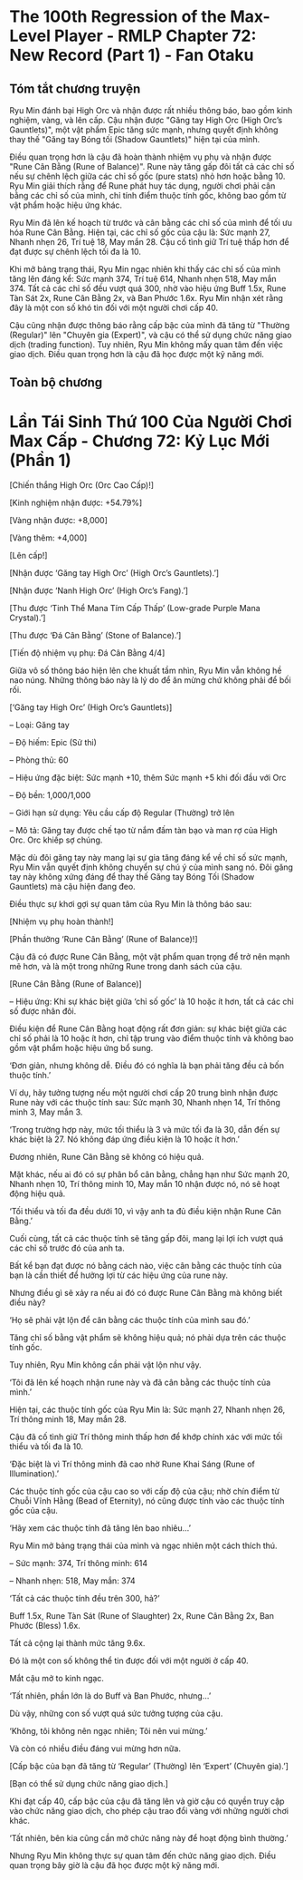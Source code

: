 # The 100th Regression of the Max-Level Player - RMLP Chapter 72: New Record (Part 1) - Fan Otaku

## Tóm tắt chương truyện

Ryu Min đánh bại High Orc và nhận được rất nhiều thông báo, bao gồm kinh nghiệm, vàng, và lên cấp. Cậu nhận được "Găng tay High Orc (High Orc’s Gauntlets)", một vật phẩm Epic tăng sức mạnh, nhưng quyết định không thay thế "Găng tay Bóng tối (Shadow Gauntlets)" hiện tại của mình.

Điều quan trọng hơn là cậu đã hoàn thành nhiệm vụ phụ và nhận được "Rune Cân Bằng (Rune of Balance)". Rune này tăng gấp đôi tất cả các chỉ số nếu sự chênh lệch giữa các chỉ số gốc (pure stats) nhỏ hơn hoặc bằng 10. Ryu Min giải thích rằng để Rune phát huy tác dụng, người chơi phải cân bằng các chỉ số của mình, chỉ tính điểm thuộc tính gốc, không bao gồm từ vật phẩm hoặc hiệu ứng khác.

Ryu Min đã lên kế hoạch từ trước và cân bằng các chỉ số của mình để tối ưu hóa Rune Cân Bằng. Hiện tại, các chỉ số gốc của cậu là: Sức mạnh 27, Nhanh nhẹn 26, Trí tuệ 18, May mắn 28. Cậu cố tình giữ Trí tuệ thấp hơn để đạt được sự chênh lệch tối đa là 10.

Khi mở bảng trạng thái, Ryu Min ngạc nhiên khi thấy các chỉ số của mình tăng lên đáng kể: Sức mạnh 374, Trí tuệ 614, Nhanh nhẹn 518, May mắn 374. Tất cả các chỉ số đều vượt quá 300, nhờ vào hiệu ứng Buff 1.5x, Rune Tàn Sát 2x, Rune Cân Bằng 2x, và Ban Phước 1.6x. Ryu Min nhận xét rằng đây là một con số khó tin đối với một người chơi cấp 40.

Cậu cũng nhận được thông báo rằng cấp bậc của mình đã tăng từ "Thường (Regular)" lên "Chuyên gia (Expert)", và cậu có thể sử dụng chức năng giao dịch (trading function). Tuy nhiên, Ryu Min không mấy quan tâm đến việc giao dịch. Điều quan trọng hơn là cậu đã học được một kỹ năng mới.

## Toàn bộ chương

# Lần Tái Sinh Thứ 100 Của Người Chơi Max Cấp - Chương 72: Kỷ Lục Mới (Phần 1)

[Chiến thắng High Orc (Orc Cao Cấp)!]

[Kinh nghiệm nhận được: +54.79%]

[Vàng nhận được: +8,000]

[Vàng thêm: +4,000]

[Lên cấp!]

[Nhận được ‘Găng tay High Orc’ (High Orc’s Gauntlets).’]

[Nhận được ‘Nanh High Orc’ (High Orc’s Fang).’]

[Thu được ‘Tinh Thể Mana Tím Cấp Thấp’ (Low-grade Purple Mana Crystal).’]

[Thu được ‘Đá Cân Bằng’ (Stone of Balance).’]

[Tiến độ nhiệm vụ phụ: Đá Cân Bằng 4/4]

Giữa vô số thông báo hiện lên che khuất tầm nhìn, Ryu Min vẫn không hề nao núng. Những thông báo này là lý do để ăn mừng chứ không phải để bối rối.

[‘Găng tay High Orc’ (High Orc’s Gauntlets)]

– Loại: Găng tay

– Độ hiếm: Epic (Sử thi)

– Phòng thủ: 60

– Hiệu ứng đặc biệt: Sức mạnh +10, thêm Sức mạnh +5 khi đối đầu với Orc

– Độ bền: 1,000/1,000

– Giới hạn sử dụng: Yêu cầu cấp độ Regular (Thường) trở lên

– Mô tả: Găng tay được chế tạo từ nắm đấm tàn bạo và man rợ của High Orc. Orc khiếp sợ chúng.

Mặc dù đôi găng tay này mang lại sự gia tăng đáng kể về chỉ số sức mạnh, Ryu Min vẫn quyết định không chuyển sự chú ý của mình sang nó. Đôi găng tay này không xứng đáng để thay thế Găng tay Bóng Tối (Shadow Gauntlets) mà cậu hiện đang đeo.

Điều thực sự khơi gợi sự quan tâm của Ryu Min là thông báo sau:

[Nhiệm vụ phụ hoàn thành!]

[Phần thưởng ‘Rune Cân Bằng’ (Rune of Balance)!]

Cậu đã có được Rune Cân Bằng, một vật phẩm quan trọng để trở nên mạnh mẽ hơn, và là một trong những Rune trong danh sách của cậu.

[Rune Cân Bằng (Rune of Balance)]

– Hiệu ứng: Khi sự khác biệt giữa ‘chỉ số gốc’ là 10 hoặc ít hơn, tất cả các chỉ số được nhân đôi.

Điều kiện để Rune Cân Bằng hoạt động rất đơn giản: sự khác biệt giữa các chỉ số phải là 10 hoặc ít hơn, chỉ tập trung vào điểm thuộc tính và không bao gồm vật phẩm hoặc hiệu ứng bổ sung.

‘Đơn giản, nhưng không dễ. Điều đó có nghĩa là bạn phải tăng đều cả bốn thuộc tính.’

Ví dụ, hãy tưởng tượng nếu một người chơi cấp 20 trung bình nhận được Rune này với các thuộc tính sau: Sức mạnh 30, Nhanh nhẹn 14, Trí thông minh 3, May mắn 3.

‘Trong trường hợp này, mức tối thiểu là 3 và mức tối đa là 30, dẫn đến sự khác biệt là 27. Nó không đáp ứng điều kiện là 10 hoặc ít hơn.’

Đương nhiên, Rune Cân Bằng sẽ không có hiệu quả.

Mặt khác, nếu ai đó có sự phân bổ cân bằng, chẳng hạn như Sức mạnh 20, Nhanh nhẹn 10, Trí thông minh 10, May mắn 10 nhận được nó, nó sẽ hoạt động hiệu quả.

‘Tối thiểu và tối đa đều dưới 10, vì vậy anh ta đủ điều kiện nhận Rune Cân Bằng.’

Cuối cùng, tất cả các thuộc tính sẽ tăng gấp đôi, mang lại lợi ích vượt quá các chỉ số trước đó của anh ta.

Bất kể bạn đạt được nó bằng cách nào, việc cân bằng các thuộc tính của bạn là cần thiết để hưởng lợi từ các hiệu ứng của rune này.

Nhưng điều gì sẽ xảy ra nếu ai đó có được Rune Cân Bằng mà không biết điều này?

‘Họ sẽ phải vật lộn để cân bằng các thuộc tính của mình sau đó.’

Tăng chỉ số bằng vật phẩm sẽ không hiệu quả; nó phải dựa trên các thuộc tính gốc.

Tuy nhiên, Ryu Min không cần phải vật lộn như vậy.

‘Tôi đã lên kế hoạch nhận rune này và đã cân bằng các thuộc tính của mình.’

Hiện tại, các thuộc tính gốc của Ryu Min là: Sức mạnh 27, Nhanh nhẹn 26, Trí thông minh 18, May mắn 28.

Cậu đã cố tình giữ Trí thông minh thấp hơn để khớp chính xác với mức tối thiểu và tối đa là 10.

‘Đặc biệt là vì Trí thông minh đã cao nhờ Rune Khai Sáng (Rune of Illumination).’

Các thuộc tính gốc của cậu cao so với cấp độ của cậu; nhờ chín điểm từ Chuỗi Vĩnh Hằng (Bead of Eternity), nó cũng được tính vào các thuộc tính gốc của cậu.

‘Hãy xem các thuộc tính đã tăng lên bao nhiêu…’

Ryu Min mở bảng trạng thái của mình và ngạc nhiên một cách thích thú.

– Sức mạnh: 374, Trí thông minh: 614

– Nhanh nhẹn: 518, May mắn: 374

‘Tất cả các thuộc tính đều trên 300, hả?’

Buff 1.5x, Rune Tàn Sát (Rune of Slaughter) 2x, Rune Cân Bằng 2x, Ban Phước (Bless) 1.6x.

Tất cả cộng lại thành mức tăng 9.6x.

Đó là một con số không thể tin được đối với một người ở cấp 40.

Mắt cậu mở to kinh ngạc.

‘Tất nhiên, phần lớn là do Buff và Ban Phước, nhưng…’

Dù vậy, những con số vượt quá sức tưởng tượng của cậu.

‘Không, tôi không nên ngạc nhiên; Tôi nên vui mừng.’

Và còn có nhiều điều đáng vui mừng hơn nữa.

[Cấp bậc của bạn đã tăng từ ‘Regular’ (Thường) lên ‘Expert’ (Chuyên gia).’]

[Bạn có thể sử dụng chức năng giao dịch.]

Khi đạt cấp 40, cấp bậc của cậu đã tăng lên và giờ cậu có quyền truy cập vào chức năng giao dịch, cho phép cậu trao đổi vàng với những người chơi khác.

‘Tất nhiên, bên kia cũng cần mở chức năng này để hoạt động bình thường.’

Nhưng Ryu Min không thực sự quan tâm đến chức năng giao dịch. Điều quan trọng bây giờ là cậu đã học được một kỹ năng mới.